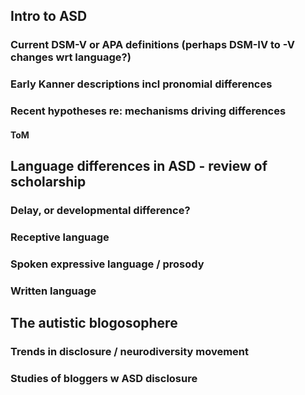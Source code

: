 
## Intro to ASD
### Current DSM-V or APA definitions (perhaps DSM-IV to -V changes wrt language?)
### Early Kanner descriptions incl pronomial differences
### Recent hypotheses re: mechanisms driving differences
#### ToM
## Language differences in ASD - review of scholarship
### Delay, or developmental difference?
### Receptive language
### Spoken expressive language / prosody 
### Written language
## The autistic blogosophere
### Trends in disclosure / neurodiversity movement
### Studies of bloggers w ASD disclosure
